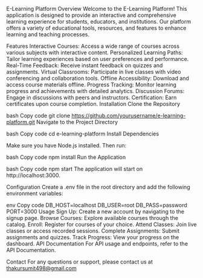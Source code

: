 E-Learning Platform
Overview
Welcome to the E-Learning Platform! This application is designed to provide an interactive and comprehensive learning experience for students, educators, and institutions. Our platform offers a variety of educational tools, resources, and features to enhance learning and teaching processes.

Features
Interactive Courses: Access a wide range of courses across various subjects with interactive content.
Personalized Learning Paths: Tailor learning experiences based on user preferences and performance.
Real-Time Feedback: Receive instant feedback on quizzes and assignments.
Virtual Classrooms: Participate in live classes with video conferencing and collaboration tools.
Offline Accessibility: Download and access course materials offline.
Progress Tracking: Monitor learning progress and achievements with detailed analytics.
Discussion Forums: Engage in discussions with peers and instructors.
Certification: Earn certificates upon course completion.
Installation
Clone the Repository

bash
Copy code
git clone https://github.com/yourusername/e-learning-platform.git
Navigate to the Project Directory

bash
Copy code
cd e-learning-platform
Install Dependencies

Make sure you have Node.js installed. Then run:

bash
Copy code
npm install
Run the Application

bash
Copy code
npm start
The application will start on http://localhost:3000.

Configuration
Create a .env file in the root directory and add the following environment variables:

env
Copy code
DB_HOST=localhost
DB_USER=root
DB_PASS=password
PORT=3000
Usage
Sign Up: Create a new account by navigating to the signup page.
Browse Courses: Explore available courses through the catalog.
Enroll: Register for courses of your choice.
Attend Classes: Join live classes or access recorded sessions.
Complete Assignments: Submit assignments and quizzes.
Track Progress: View your progress on the dashboard.
API Documentation
For API usage and endpoints, refer to the API Documentation.



Contact
For any questions or support, please contact us at thakursumit498@gmail.com
